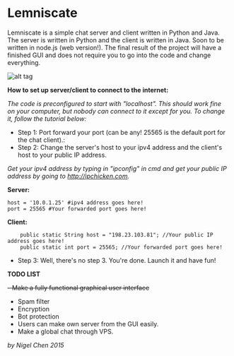 # Lemniscate
Lemniscate is a simple chat server and client written in Python and Java. The server is written in Python and the client is written in Java. Soon to be written in node.js (web version!). The final result of the project will have a finished GUI and does not require you to go into the code and change everything.

![alt tag](http://i.imgur.com/OYsHWdh.png)

**How to set up server/client to connect to the internet:**

*The code is preconfigured to start with "localhost". This should work fine on your computer, but nobody can connect to it except for you. To change it, follow the tutorial below:*
- Step 1: Port forward your port (can be any! 25565 is the default port for the chat client).:
- Step 2: Change the server's host to your ipv4 address and the client's host to your public IP address.

*Get your ipv4 address by typing in "ipconfig" in cmd and get your public IP address by going to http://ipchicken.com.*

**Server:**
```
host = '10.0.1.25' #ipv4 address goes here!
port = 25565 #Your forwarded port goes here!
```

**Client:**
```
	public static String host = "198.23.103.81"; //Your public IP address goes here!
	public static int port = 25565; //Your forwarded port goes here!
```

- Step 3: Well, there's no step 3. You're done. Launch it and have fun!

**TODO LIST**

~~- Make a fully functional graphical user interface~~
- Spam filter
- Encryption
- Bot protection
- Users can make own server from the GUI easily.
- Make a global chat through VPS.

*by Nigel Chen 2015*
